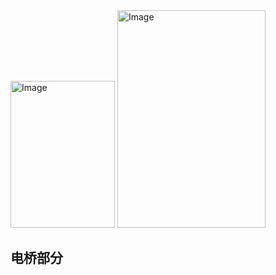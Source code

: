 <img width="167" height="235" alt="Image" src="https://github.com/user-attachments/assets/a4c6bb15-41f4-4ce8-bd73-2c9166e8d919" />

<img width="237" height="348" alt="Image" src="https://github.com/user-attachments/assets/4f0a2057-ed3d-4591-8f3b-19475ba704a8" />

## 电桥部分
 